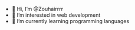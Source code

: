 - 👋 Hi, I’m @Zouhairrrr
- 👀 I’m interested in web development
- 🌱 I’m currently learning programming languages 



